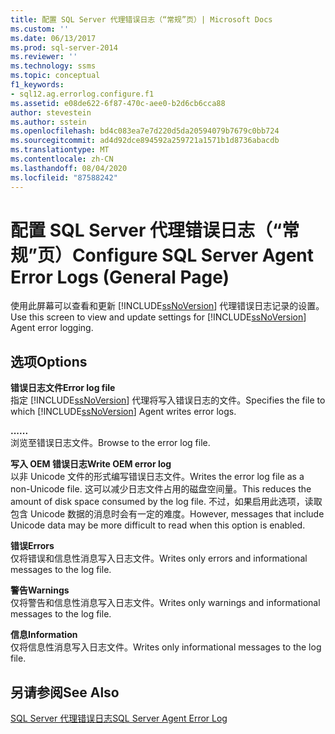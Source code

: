 ```yaml
---
title: 配置 SQL Server 代理错误日志（“常规”页）| Microsoft Docs
ms.custom: ''
ms.date: 06/13/2017
ms.prod: sql-server-2014
ms.reviewer: ''
ms.technology: ssms
ms.topic: conceptual
f1_keywords:
- sql12.ag.errorlog.configure.f1
ms.assetid: e08de622-6f87-470c-aee0-b2d6cb6cca88
author: stevestein
ms.author: sstein
ms.openlocfilehash: bd4c083ea7e7d220d5da20594079b7679c0bb724
ms.sourcegitcommit: ad4d92dce894592a259721a1571b1d8736abacdb
ms.translationtype: MT
ms.contentlocale: zh-CN
ms.lasthandoff: 08/04/2020
ms.locfileid: "87588242"
---
```

# <a name="configure-sql-server-agent-error-logs-general-page"></a><span data-ttu-id="8bc42-102">配置 SQL Server 代理错误日志（“常规”页）</span><span class="sxs-lookup"><span data-stu-id="8bc42-102">Configure SQL Server Agent Error Logs (General Page)</span></span>
  <span data-ttu-id="8bc42-103">使用此屏幕可以查看和更新 [!INCLUDE[ssNoVersion](../../includes/ssnoversion-md.md)] 代理错误日志记录的设置。</span><span class="sxs-lookup"><span data-stu-id="8bc42-103">Use this screen to view and update settings for [!INCLUDE[ssNoVersion](../../includes/ssnoversion-md.md)] Agent error logging.</span></span>  
  
## <a name="options"></a><span data-ttu-id="8bc42-104">选项</span><span class="sxs-lookup"><span data-stu-id="8bc42-104">Options</span></span>  
 <span data-ttu-id="8bc42-105">**错误日志文件**</span><span class="sxs-lookup"><span data-stu-id="8bc42-105">**Error log file**</span></span>  
 <span data-ttu-id="8bc42-106">指定 [!INCLUDE[ssNoVersion](../../includes/ssnoversion-md.md)] 代理将写入错误日志的文件。</span><span class="sxs-lookup"><span data-stu-id="8bc42-106">Specifies the file to which [!INCLUDE[ssNoVersion](../../includes/ssnoversion-md.md)] Agent writes error logs.</span></span>  
  
 <span data-ttu-id="8bc42-107">**...**</span><span class="sxs-lookup"><span data-stu-id="8bc42-107">**...**</span></span>  
 <span data-ttu-id="8bc42-108">浏览至错误日志文件。</span><span class="sxs-lookup"><span data-stu-id="8bc42-108">Browse to the error log file.</span></span>  
  
 <span data-ttu-id="8bc42-109">**写入 OEM 错误日志**</span><span class="sxs-lookup"><span data-stu-id="8bc42-109">**Write OEM error log**</span></span>  
 <span data-ttu-id="8bc42-110">以非 Unicode 文件的形式编写错误日志文件。</span><span class="sxs-lookup"><span data-stu-id="8bc42-110">Writes the error log file as a non-Unicode file.</span></span> <span data-ttu-id="8bc42-111">这可以减少日志文件占用的磁盘空间量。</span><span class="sxs-lookup"><span data-stu-id="8bc42-111">This reduces the amount of disk space consumed by the log file.</span></span> <span data-ttu-id="8bc42-112">不过，如果启用此选项，读取包含 Unicode 数据的消息时会有一定的难度。</span><span class="sxs-lookup"><span data-stu-id="8bc42-112">However, messages that include Unicode data may be more difficult to read when this option is enabled.</span></span>  
  
 <span data-ttu-id="8bc42-113">**错误**</span><span class="sxs-lookup"><span data-stu-id="8bc42-113">**Errors**</span></span>  
 <span data-ttu-id="8bc42-114">仅将错误和信息性消息写入日志文件。</span><span class="sxs-lookup"><span data-stu-id="8bc42-114">Writes only errors and informational messages to the log file.</span></span>  
  
 <span data-ttu-id="8bc42-115">**警告**</span><span class="sxs-lookup"><span data-stu-id="8bc42-115">**Warnings**</span></span>  
 <span data-ttu-id="8bc42-116">仅将警告和信息性消息写入日志文件。</span><span class="sxs-lookup"><span data-stu-id="8bc42-116">Writes only warnings and informational messages to the log file.</span></span>  
  
 <span data-ttu-id="8bc42-117">**信息**</span><span class="sxs-lookup"><span data-stu-id="8bc42-117">**Information**</span></span>  
 <span data-ttu-id="8bc42-118">仅将信息性消息写入日志文件。</span><span class="sxs-lookup"><span data-stu-id="8bc42-118">Writes only informational messages to the log file.</span></span>  
  
## <a name="see-also"></a><span data-ttu-id="8bc42-119">另请参阅</span><span class="sxs-lookup"><span data-stu-id="8bc42-119">See Also</span></span>  
 [<span data-ttu-id="8bc42-120">SQL Server 代理错误日志</span><span class="sxs-lookup"><span data-stu-id="8bc42-120">SQL Server Agent Error Log</span></span>](sql-server-agent-error-log.md)  
  
  
